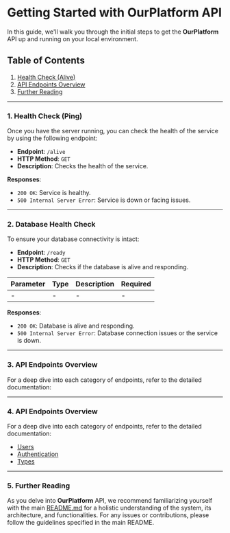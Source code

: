 # Getting Started with OurPlatform API

In this guide, we'll walk you through the initial steps to get the **OurPlatform** API up and running on your local
environment.

## Table of Contents

1. [Health Check (Alive)](#health-check-alive)
2. [API Endpoints Overview](#api-endpoints-overview)
3. [Further Reading](#further-reading)

---

### <a name="health-check-ping"></a>**1. Health Check (Ping)**

Once you have the server running, you can check the health of the service by using the following endpoint:

- **Endpoint**: `/alive`
- **HTTP Method**: `GET`
- **Description**: Checks the health of the service.

**Responses**:

- `200 OK`: Service is healthy.
- `500 Internal Server Error`: Service is down or facing issues.

---

### <a name="database-health-check"></a>**2. Database Health Check**

To ensure your database connectivity is intact:

- **Endpoint**: `/ready`
- **HTTP Method**: `GET`
- **Description**: Checks if the database is alive and responding.

| Parameter | Type | Description | Required |
|-----------|------|-------------|----------|
| -         | -    | -           | -        |

**Responses**:

- `200 OK`: Database is alive and responding.
- `500 Internal Server Error`: Database connection issues or the service is down.

---

### <a name="api-endpoints-overview"></a>**3. API Endpoints Overview**

For a deep dive into each category of endpoints, refer to the detailed documentation:

---

### <a name="api-endpoints-overview"></a>**4. API Endpoints Overview**

For a deep dive into each category of endpoints, refer to the detailed documentation:

- [Users](./users.md)
- [Authentication](./auth.md)
- [Types](./types.md)

---

### <a name="further-reading"></a>**5. Further Reading**

As you delve into **OurPlatform** API, we recommend familiarizing yourself with the main [README.md](../README.md) for a
holistic understanding of the system, its architecture, and functionalities. For any issues or contributions, please
follow the guidelines specified in the main README.

